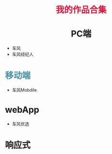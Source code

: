 # <center> <font face="微软雅黑" color="#DC143C"> 我的作品合集 </font> </center>

# <center>PC端</center>
+ 车风
+ 车风经纪人

# <font color=#4590a3>移动端</font>
+ 车风Mobdile

# webApp
* 车风优选

# 响应式
